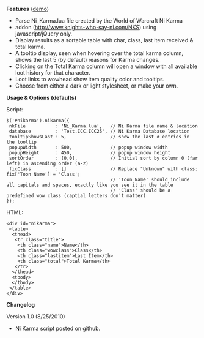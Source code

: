 **Features** ([demo][1])

* Parse Ni_Karma.lua file created by the World of Warcraft Ni Karma
* addon (http://www.knights-who-say-ni.com/NKS) using javascript/jQuery only.
* Display results as a sortable table with char, class, last item received & total karma.
* A tooltip display, seen when hovering over the total karma column, shows the last 5 (by default)
  reasons for Karma changes.
* Clicking on the Total Karma column will open a window with all available loot history for that character.
* Loot links to wowhead show item quality color and tooltips.
* Choose from either a dark or light stylesheet, or make your own.

**Usage & Options (defaults)**

Script:

    $('#nikarma').nikarma({
     nkFile           : 'Ni_Karma.lua',   // Ni Karma file name & location
     database         : 'Test.ICC.ICC25', // Ni Karma Database location
     tooltipShowsLast : 5,                // show the last # entries in the tooltip
     popupWidth       : 500,              // popup window width
     popupHeight      : 450,              // popup window height
     sortOrder        : [0,0],            // Initial sort by column 0 (far left) in ascending order (a-z)
     fixClass         : []                // Replace "Unknown" with class: fix['Toon Name'] = 'Class';
                                          // 'Toon Name' should include all capitals and spaces, exactly like you see it in the table
                                          // 'Class' should be a predefined wow class (captial letters don't matter)
    });

HTML:

    <div id="nikarma">
     <table>
      <thead>
       <tr class="title">
        <th class="name">Name</th>
        <th class="wowclass">Class</th>
        <th class="lastitem">Last Item</th>
        <th class="total">Total Karma</th>
       </tr>
      </thead>
      <tbody>
      </tbody>
     </table>
    </div>

**Changelog**

Version 1.0 (8/25/2010)

* Ni Karma script posted on github.

 [1]: http://mottie.github.com/nikarma/